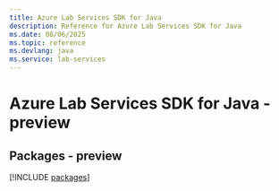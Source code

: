 ```yaml
---
title: Azure Lab Services SDK for Java
description: Reference for Azure Lab Services SDK for Java
ms.date: 08/06/2025
ms.topic: reference
ms.devlang: java
ms.service: lab-services
---
```

# Azure Lab Services SDK for Java - preview
## Packages - preview
[!INCLUDE [packages](lab-services-index.md)]